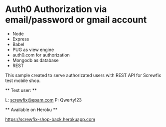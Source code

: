 # Auth0 Authorization via email/password or gmail account

* Node 
* Express 
* Babel 
* PUG as view engine
* auth0.com for authorization
* Mongodb as database
* REST

This sample created to serve authorizated users with REST API for Screwfix test mobile shop.

** Test user: **

L: screwfix@epam.com
P: Qwerty!23

** Available on Heroku **

https://screwfix-shop-back.herokuapp.com


